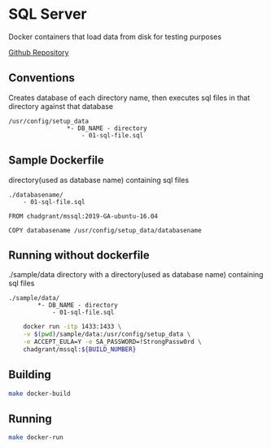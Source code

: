 # SQL Server
Docker containers that load data from disk for testing purposes

[Github Repository](https://github.com/chadgrant/docker-database)

## Conventions

Creates database of each directory name, then executes sql files in that directory against that database

```
/usr/config/setup_data
                *- DB_NAME - directory
                    - 01-sql-file.sql
```

## Sample Dockerfile

directory(used as database name) containing sql files

```
./databasename/
    - 01-sql-file.sql
```

```docker
FROM chadgrant/mssql:2019-GA-ubuntu-16.04

COPY databasename /usr/config/setup_data/databasename
```

## Running without dockerfile

./sample/data directory with a directory(used as database name) containing sql files

```
./sample/data/
        *- DB_NAME - directory
            - 01-sql-file.sql
```

```bash
	docker run -itp 1433:1433 \
	-v $(pwd)/sample/data:/usr/config/setup_data \
	-e ACCEPT_EULA=Y -e SA_PASSWORD=!StrongPassw0rd \
	chadgrant/mssql:${BUILD_NUMBER}

```

## Building 
```bash
make docker-build
```

## Running
```bash
make docker-run
```